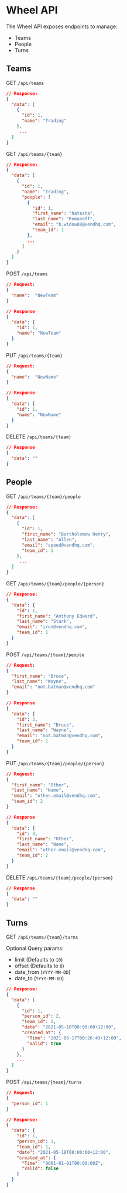 # Wheel API
The Wheel API exposes endpoints to manage:
- Teams
- People
- Turns

## Teams
GET `/api/teams`
```json
// Response:
{
  "data": [
    {
      "id": 1, 
      "name": "Trading"
    }, 
     ...
  ]
}
```

GET `/api/teams/{team}`
```json
// Response:
{
  "data": [
    {
      "id": 1, 
      "name": "Trading", 
      "people": [
        {
          "id": 1,
          "first_name": "Natasha",
          "last_name": "Romanoff",
          "email": "b.widow88@vendhq.com",
          "team_id": 1
        },
        ...
      ]
    } 
  ]
}
```

POST `/api/teams`
```json
// Request:
{ 
  "name":  "NewTeam"
}

// Response
{
  "data": {
    "id": 1, 
    "name": "NewTeam"
  }
}
```

PUT `/api/teams/{team}`
```json
// Request:
{ 
  "name":  "NewName"
}

// Response
{
  "data": {
    "id": 1, 
    "name": "NewName"
  }
}
```

DELETE `/api/teams/{team}`
```json
// Response
{
  "data": ""
}
```

## People
GET `/api/teams/{team}/people`
```json
// Response:
{
  "data": [
    {
      "id": 1,
      "first_name": "Bartholomew Henry",
      "last_name": "Allen",
      "email": "speed@vendhq.com",
      "team_id": 1
    },
     ...
  ]
}
```

GET `/api/teams/{team}/people/{person}`
```json
// Response:
{
  "data": {
    "id": 1,
    "first_name": "Anthony Edward",
    "last_name": "Stark",
    "email": "iron@vendhq.com",
    "team_id": 1
  }
}
```

POST `/api/teams/{team}/people`
```json
// Request:
{
  "first_name": "Bruce",
  "last_name": "Wayne",
  "email": "not.batman@vendhq.com"
}

// Response
{
  "data": {
    "id": 3,
    "first_name": "Bruce",
    "last_name": "Wayne",
    "email": "not.batman@vendhq.com",
    "team_id": 1
  }
}
```

PUT `/api/teams/{team}/people/{person}`
```json
// Request:
{
  "first_name": "Other",
  "last_name": "Name",
  "email": "other.email@vendhq.com",
  "team_id": 2
}

// Response
{
  "data": {
    "id": 3,
    "first_name": "Other",
    "last_name": "Name",
    "email": "other.email@vendhq.com",
    "team_id": 2
  }
}
```

DELETE `/api/teams/{team}/people/{person}`
```json
// Response
{
  "data": ""
}
```

## Turns
GET `/api/teams/{team}/turns`

Optional Query params:
- limit (Defaults to `10`)
- offset (Defaults to `0`)
- date_from (`YYYY-MM-DD`)
- date_to (`YYYY-MM-DD`)
```json
// Response:
{
  "data": [
    {
      "id": 1,
      "person_id": 2,
      "team_id": 1,
      "date": "2021-05-18T00:00:00+12:00",
      "created_at": {
        "Time": "2021-05-17T00:26:43+12:00",
        "Valid": true
      }
    },
    ...
  ]
}
```
POST `/api/teams/{team}/turns`
```json
// Request:
{
  "person_id": 1
}

// Response:
{
  "data": {
    "id": 1,
    "person_id": 1,
    "team_id": 1,
    "date": "2021-05-18T00:00:00+12:00",
    "created_at": {
      "Time": "0001-01-01T00:00:00Z",
      "Valid": false
    }
  }
}
```